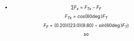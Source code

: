 - $$\sum F_x = F_{Tx} - F_F$$
  $$F_{Tx}=cos(60\deg)F_T$$
  $$F_F=(0.20)((23.0)(9.80)-sin(60\deg)F_T)$$
  $$\text{so}$$